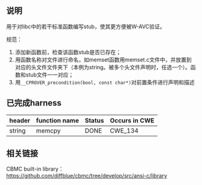 ## 说明
用于对libc中的若干标准函数编写stub，使其更方便被W-AVC验证。

规范：
1. 添加新函数前，检查该函数stub是否已存在；
2. 用函数名称对文件进行命名，如memset函数用memset.c文件中，并放置到对应的头文件文件夹下（本例为string。被多个头文件声明时，任选一个）。函数和stub文件一一对应；
3. 用`__CPROVER_precondition(bool, const char*)`对前置条件进行声明和描述

## 已完成harness
|header| function name| Status | Occurs in CWE|
|---|---|---|---|
|string|memcpy| DONE | CWE_134| 



## 相关链接
CBMC built-in library：https://github.com/diffblue/cbmc/tree/develop/src/ansi-c/library


